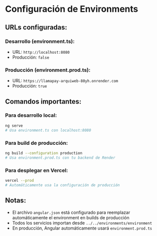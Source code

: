# Configuración de Environments

## URLs configuradas:

### Desarrollo (environment.ts):
- URL: `http://localhost:8080`
- Producción: `false`

### Producción (environment.prod.ts):
- URL: `https://llamapay-arquiweb-80yh.onrender.com`
- Producción: `true`

## Comandos importantes:

### Para desarrollo local:
```bash
ng serve
# Usa environment.ts con localhost:8080
```

### Para build de producción:
```bash
ng build --configuration production
# Usa environment.prod.ts con tu backend de Render
```

### Para desplegar en Vercel:
```bash
vercel --prod
# Automáticamente usa la configuración de producción
```

## Notas:
- El archivo `angular.json` está configurado para reemplazar automáticamente el environment en builds de producción
- Todos los servicios importan desde `../../environments/environment`
- En producción, Angular automáticamente usará `environment.prod.ts`
